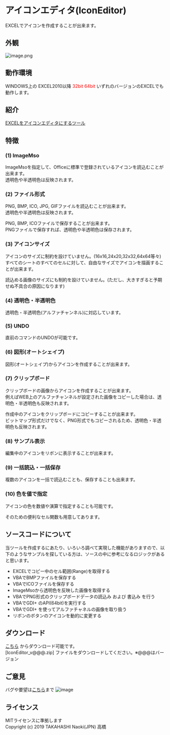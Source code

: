 # アイコンエディタ(IconEditor)
EXCELでアイコンを作成することが出来ます。

## 外観

![image.png](https://qiita-image-store.s3.ap-northeast-1.amazonaws.com/0/411106/56939e83-c86c-7198-b4d2-595fbf48c4f1.png)


## 動作環境

WINDOWS上の EXCEL2010以降 <font color="red">32bit 64bit</font> いずれのバージョンのEXCELでも動作します。


## 紹介

[EXCELをアイコンエディタにするツール](https://qiita.com/takahasinaoki/items/f3f49ac12df0634268a6)


## 特徴

### (1) ImageMso

ImageMsoを指定して、Officeに標準で登録されているアイコンを読込むことが出来ます。<br>
透明色や半透明色は反映されます。



### (2) ファイル形式

PNG, BMP, ICO, JPG, GIFファイルを読込むことが出来ます。<br>	
透明色や半透明色は反映されます。

PNG, BMP, ICOファイルで保存することが出来ます。<br>
PNGファイルで保存すれば、透明色や半透明色は保存されます。



### (3) アイコンサイズ

アイコンのサイズに制約を設けていません。(16x16,24x20,32x32,64x64等々)<br>
すべてのシートのすべてのセルに対して、自由なサイズでアイコンを描画することが出来ます。

読込める画像のサイズにも制約を設けていません。(ただし、大きすぎると予期せぬ不具合の原因になります)		



### (4) 透明色・半透明色

透明色・半透明色(アルファチャンネル)に対応しています。



### (5) UNDO

直前のコマンドのUNDOが可能です。



### (6) 図形(オートシェイプ)

図形(オートシェイプ)からアイコンを作成することが出来ます。



### (7) クリップボード

クリップボードの画像からアイコンを作成することが出来ます。<br>
例えばWEB上のアルファチャンネルが設定された画像をコピーした場合は、透明色・半透明色も反映されます。

作成中のアイコンをクリップボードにコピーすることが出来ます。<br>
ビットマップ形式だけでなく、PNG形式でもコピーされるため、透明色・半透明色も反映されます。



### (8) サンプル表示

編集中のアイコンをリボンに表示することが出来ます。



### (9) 一括読込・一括保存

複数のアイコンを一括で読込むことも、保存することも出来ます。



### (10) 色を値で指定

アイコンの色を数値や演算で指定することも可能です。

そのための便利なセル関数も用意してあります。



## ソースコードについて
当ツールを作成するにあたり、いろいろ調べて実現した機能がありますので、以下のようなサンプルを探している方は、ソースの中に参考になるロジックがあると思います。

- EXCELでコピー中のセル範囲(Range)を取得する
- VBAでBMPファイルを保存する
- VBAでICOファイルを保存する
- ImageMsoから透明色を反映した画像を取得する
- VBAでPNG形式のクリップボードデータの読込み および 書込み を行う
- VBAでGDI+ のAPI(64bit)を実行する
- VBAでGDI+ を使ってアルファチャネルの画像を取り扱う
- リボンのボタンのアイコンを動的に変更する

## ダウンロード
 [こちら](https://github.com/takanaweb5/IconEditor/releases) からダウンロード可能です。<br>
 [IconEditor_v@@@.zip] ファイルをダウンロードしてください。※@@@はバージョン



## ご意見
バグや要望は[こちら](https://github.com/takanaweb5/IconEditor/issues)まで
![image](https://user-images.githubusercontent.com/50874513/85219654-b3465a80-b3e0-11ea-937e-89708e6af1b8.png)

## ライセンス
MITライセンスに準拠します<br>
Copyright (c) 2019 TAKAHASHI Naoki(JPN) 高橋
